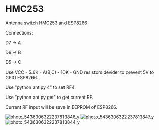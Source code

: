 # HMC253
Antenna switch HMC253 and ESP8266

Connections: 

D7 -> A

D6 -> B

D5 -> C

Use VCC - 5.6K - A(B,C) - 10K - GND resistors devider to prevent 5V to GPIO ESP8266.

Use "python ant.py 4" to set RF4

Use "python ant.py get" to get current RF.

Current RF input will be save in EEPROM of ESP8266.

![photo_5436306322237813846_y](https://github.com/user-attachments/assets/c0924e4d-7d35-4de0-b259-3f83bff1786d)
![photo_5436306322237813847_y](https://github.com/user-attachments/assets/66f4a2ea-b092-42a5-b9d3-813c68119c4e)
![photo_5436306322237813844_y](https://github.com/user-attachments/assets/fe8a308e-a9cc-45d2-8d19-c8ed4fe604c9)
